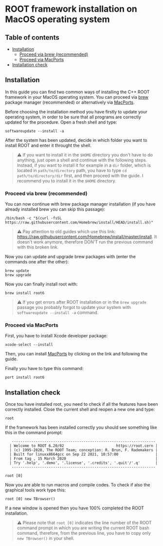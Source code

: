 # ROOT framework installation on MacOS operating system

## Table of contents

- [Installation](#installation)
  - [Proceed via brew (recommended)](#proceed-via-brew-recommended)
  - [Proceed via MacPorts](#proceed-via-macports)
- [Installation check](#installation-check)

## Installation

In this guide you can find two common ways of installing the C++ ROOT framework in your MacOS operating system. You can proceed via [brew](https://brew.sh/index_it) package manager (recommended) or alternatively via [MacPorts](https://www.macports.org/).

Before choosing the installation method you have firstly to update your operating system, in order to be sure that all programs are correctly updated for the procedure. Open a fresh shell and type:

```shell
softwareupdate --install -a
```

After the system has been updated, decide in which folder you want to install ROOT and enter it throught the shell.

> :warning: If you want to install it in the `$HOME` directory you don't have to do anything, just open a shell and continue with the following steps. Instead, if you want to install it for example in a `dir` folder, which is located in `path/to/directory` path, you have to type `cd path/to/directory/dir` first, and then proceed with the guide. I recommend you to install it in the `$HOME` directory.

### Proceed via brew (recommended)

You can now continue with brew package manager installation (if you have already installed brew you can skip this passage):

```shell
/bin/bash -c "$(curl -fsSL https://raw.githubusercontent.com/Homebrew/install/HEAD/install.sh)"
```

> :warning: Pay attention to old guides which use this link: https://raw.githubusercontent.com/Homebrew/install/master/install. It doesn't work anymore, therefore DON'T run the previous command with this broken link.

Now you can update and upgrade brew packages with (enter the commands one after the other):

```shell
brew update
brew upgrade
```

Now you can finally install root with:

```shell
brew install root6
```

> :warning: If you get errors after ROOT installation or in the `brew upgrade` passage you probably forgot to update your system with `softwareupdate --install -a` command.

### Proceed via MacPorts

First, you have to install Xcode developer package:

```shell
xcode-select --install
```

Then, you can install [MacPorts](https://www.macports.org/) by clicking on the link and following the guide. 

Finally you have to type this command:

```shell
port install root6
```

## Installation check

Once tou have installed root, you need to check if all the features have been correctly installed. Close the current shell and reopen a new one and type:

```shell
root
```

If the framework has been installed correctly you should see something like this in the command prompt:

```shell
   ------------------------------------------------------------------
  | Welcome to ROOT 6.20/02                        https://root.cern |
  | (c) 1995-2020, The ROOT Team; conception: R. Brun, F. Rademakers |
  | Built for linuxx8664gcc on Sep 22 2021, 10:57:00                 |
  | From tag , 15 March 2020                                         |
  | Try '.help', '.demo', '.license', '.credits', '.quit'/'.q'       |
   ------------------------------------------------------------------

root [0] 
```

Now you are able to run macros and compile codes. To check if also the graphical tools work type this:

```shell
root [0] new TBrowser()
```

If a new window is opened then you have 100% completed the ROOT installation.

> :warning: Please note that `root [0]` indicates the line number of the ROOT command prompt in which you are writing the current ROOT bash command, therefore, from the previous line, you have to copy only `new TBrowser()` in your shell.
